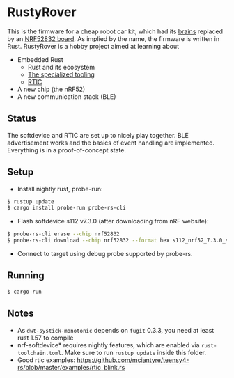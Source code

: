 # RustyRover

This is the firmware for a cheap robot car kit, which had its
[brains](https://docs.arduino.cc/hardware/uno-rev3) replaced by an
[NRF52832 board](https://www.adafruit.com/product/3406). As implied by the
name, the firmware is written in Rust. RustyRover is a hobby project aimed at
learning about

* Embedded Rust
  * Rust and its ecosystem
  * [The specialized tooling](https://probe.rs/)
  * [RTIC](https://rtic.rs/)
* A new chip (the nRF52)
* A new communication stack (BLE)

## Status

The softdevice and RTIC are set up to nicely play together. BLE advertisement
works and the basics of event handling are implemented. Everything is in a
proof-of-concept state.

## Setup

* Install nightly rust, probe-run:

```bash
$ rustup update
$ cargo install probe-run probe-rs-cli
```

* Flash softdevice s112 v7.3.0 (after downloading from nRF website): 

```bash
$ probe-rs-cli erase --chip nrf52832
$ probe-rs-cli download --chip nrf52832 --format hex s112_nrf52_7.3.0_softdevice.hex
```

* Connect to target using debug probe supported by probe-rs.

## Running

```bash
$ cargo run
```

## Notes

* As `dwt-systick-monotonic` depends on `fugit` 0.3.3, you need at least
  rust 1.57 to compile
* nrf-softdevice* requires nightly features, which are enabled via
  `rust-toolchain.toml`. Make sure to run `rustup update` inside this folder.
* Good rtic examples: https://github.com/mciantyre/teensy4-rs/blob/master/examples/rtic_blink.rs